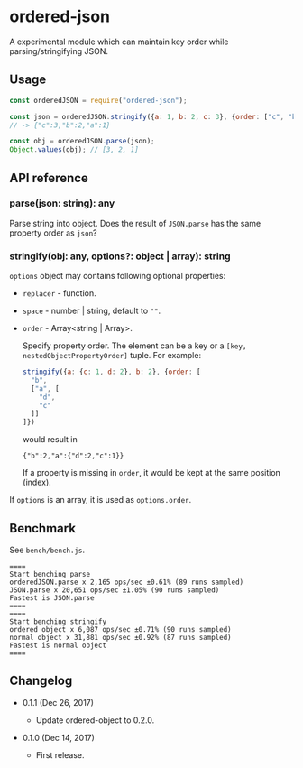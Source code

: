 ordered-json
============

A experimental module which can maintain key order while parsing/stringifying JSON.

Usage
-----
```js
const orderedJSON = require("ordered-json");

const json = orderedJSON.stringify({a: 1, b: 2, c: 3}, {order: ["c", "b", "a"]});
// -> {"c":3,"b":2,"a":1}

const obj = orderedJSON.parse(json);
Object.values(obj); // [3, 2, 1]
```

API reference
-------------

### parse(json: string): any

Parse string into object. Does the result of `JSON.parse` has the same property order as `json`?

### stringify(obj: any, options?: object | array): string

`options` object may contains following optional properties:

* `replacer` - function.
* `space` - number | string, default to `""`.

* `order` - Array<string | Array>.

  Specify property order. The element can be a key or a `[key, nestedObjectPropertyOrder]` tuple. For example:
  
  ```js
  stringify({a: {c: 1, d: 2}, b: 2}, {order: [
    "b",
    ["a", [
      "d",
      "c"
    ]]
  ]})
  ```
  would result in
  ```
  {"b":2,"a":{"d":2,"c":1}}
  ```
  If a property is missing in `order`, it would be kept at the same position (index).
  
If `options` is an array, it is used as `options.order`.

Benchmark
---------
See `bench/bench.js`.

<!--$inline.start("cmd:node bench/bench.js|markdown:codeblock")-->
```
====
Start benching parse
orderedJSON.parse x 2,165 ops/sec ±0.61% (89 runs sampled)
JSON.parse x 20,651 ops/sec ±1.05% (90 runs sampled)
Fastest is JSON.parse
====
====
Start benching stringify
ordered object x 6,087 ops/sec ±0.71% (90 runs sampled)
normal object x 31,881 ops/sec ±0.92% (87 runs sampled)
Fastest is normal object
====

```
<!--$inline.end-->

Changelog
---------

* 0.1.1 (Dec 26, 2017)

  - Update ordered-object to 0.2.0.

* 0.1.0 (Dec 14, 2017)

  - First release.
